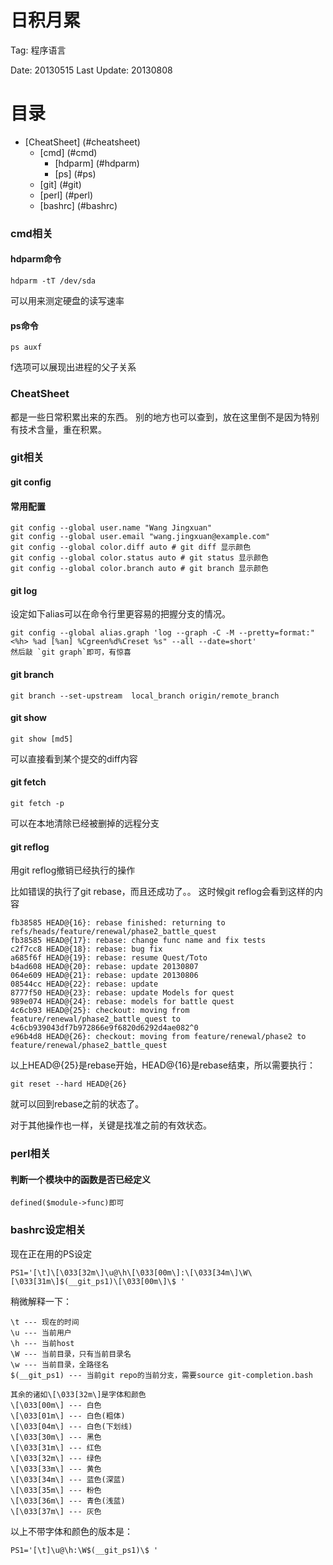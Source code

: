 日积月累
========

Tag: 程序语言

Date: 20130515
Last Update: 20130808


目录
====

*	[CheatSheet] (#cheatsheet)
	*	[cmd] (#cmd)
		* [hdparm] (#hdparm)
		* [ps] (#ps)
	*	[git] (#git)
	*	[perl] (#perl)
	*	[bashrc] (#bashrc)

<h3 id="cmd">cmd相关</h3>

<h4 id="hdparm">hdparm命令</h4>

	hdparm -tT /dev/sda

可以用来测定硬盘的读写速率

<h4 id="ps">ps命令</h4>

	ps auxf

f选项可以展现出进程的父子关系

<h3 id="cheatsheet">CheatSheet</h3>
都是一些日常积累出来的东西。
别的地方也可以查到，放在这里倒不是因为特别有技术含量，重在积累。


<h3 id="git">git相关</h3>

#### git config

#### 常用配置

	git config --global user.name "Wang Jingxuan"
	git config --global user.email "wang.jingxuan@example.com"
	git config --global color.diff auto # git diff 显示颜色
	git config --global color.status auto # git status 显示颜色
	git config --global color.branch auto # git branch 显示颜色

#### git log

设定如下alias可以在命令行里更容易的把握分支的情况。

	git config --global alias.graph 'log --graph -C -M --pretty=format:"<%h> %ad [%an] %Cgreen%d%Creset %s" --all --date=short'
	然后敲 `git graph`即可，有惊喜

#### git branch

	git branch --set-upstream  local_branch origin/remote_branch

#### git show

	git show [md5]

可以直接看到某个提交的diff内容

#### git fetch

	git fetch -p

可以在本地清除已经被删掉的远程分支

#### git reflog

用git reflog撤销已经执行的操作

比如错误的执行了git rebase，而且还成功了。。
这时候git reflog会看到这样的内容

	fb38585 HEAD@{16}: rebase finished: returning to refs/heads/feature/renewal/phase2_battle_quest
	fb38585 HEAD@{17}: rebase: change func name and fix tests
	c2f7cc8 HEAD@{18}: rebase: bug fix
	a685f6f HEAD@{19}: rebase: resume Quest/Toto
	b4ad608 HEAD@{20}: rebase: update 20130807
	064e609 HEAD@{21}: rebase: update 20130806
	08544cc HEAD@{22}: rebase: update
	8777f50 HEAD@{23}: rebase: update Models for quest
	989e074 HEAD@{24}: rebase: models for battle quest
	4c6cb93 HEAD@{25}: checkout: moving from feature/renewal/phase2_battle_quest to 4c6cb939043df7b972866e9f6820d6292d4ae082^0
	e96b4d8 HEAD@{26}: checkout: moving from feature/renewal/phase2 to feature/renewal/phase2_battle_quest

以上HEAD@{25}是rebase开始，HEAD@{16}是rebase结束，所以需要执行：

	git reset --hard HEAD@{26}

就可以回到rebase之前的状态了。

对于其他操作也一样，关键是找准之前的有效状态。


<h3 id="perl">perl相关</h3>

#### 判断一个模块中的函数是否已经定义

```
defined($module->func)即可
```

<h3 id="bashrc">bashrc设定相关</h3>

现在正在用的PS设定

	PS1='[\t]\[\033[32m\]\u@\h\[\033[00m\]:\[\033[34m\]\W\[\033[31m\]$(__git_ps1)\[\033[00m\]\$ '

稍微解释一下：

	\t --- 现在的时间
	\u --- 当前用户
	\h --- 当前host
	\W --- 当前目录，只有当前目录名
	\w --- 当前目录，全路径名
	$(__git_ps1) --- 当前git repo的当前分支，需要source git-completion.bash
	
	其余的诸如\[\033[32m\]是字体和颜色
	\[\033[00m\] --- 白色
	\[\033[01m\] --- 白色(粗体)
	\[\033[04m\] --- 白色(下划线)
	\[\033[30m\] --- 黑色
	\[\033[31m\] --- 红色
	\[\033[32m\] --- 绿色
	\[\033[33m\] --- 黄色
	\[\033[34m\] --- 蓝色(深蓝)
	\[\033[35m\] --- 粉色
	\[\033[36m\] --- 青色(浅蓝)
	\[\033[37m\] --- 灰色

以上不带字体和颜色的版本是：

	PS1='[\t]\u@\h:\W$(__git_ps1)\$ '

